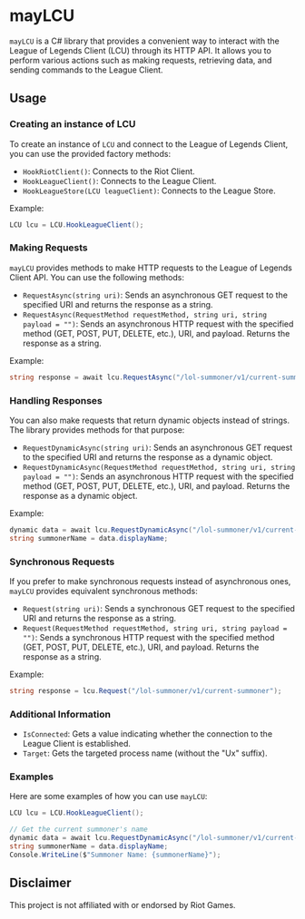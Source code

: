 # mayLCU

`mayLCU` is a C# library that provides a convenient way to interact with the League of Legends Client (LCU) through its HTTP API. It allows you to perform various actions such as making requests, retrieving data, and sending commands to the League Client.

## Usage

### Creating an instance of LCU

To create an instance of `LCU` and connect to the League of Legends Client, you can use the provided factory methods:

- `HookRiotClient()`: Connects to the Riot Client.
- `HookLeagueClient()`: Connects to the League Client.
- `HookLeagueStore(LCU leagueClient)`: Connects to the League Store.

Example:

```csharp
LCU lcu = LCU.HookLeagueClient();
```

### Making Requests

`mayLCU` provides methods to make HTTP requests to the League of Legends Client API. You can use the following methods:

- `RequestAsync(string uri)`: Sends an asynchronous GET request to the specified URI and returns the response as a string.
- `RequestAsync(RequestMethod requestMethod, string uri, string payload = "")`: Sends an asynchronous HTTP request with the specified method (GET, POST, PUT, DELETE, etc.), URI, and payload. Returns the response as a string.

Example:

```csharp
string response = await lcu.RequestAsync("/lol-summoner/v1/current-summoner");
```

### Handling Responses

You can also make requests that return dynamic objects instead of strings. The library provides methods for that purpose:

- `RequestDynamicAsync(string uri)`: Sends an asynchronous GET request to the specified URI and returns the response as a dynamic object.
- `RequestDynamicAsync(RequestMethod requestMethod, string uri, string payload = "")`: Sends an asynchronous HTTP request with the specified method (GET, POST, PUT, DELETE, etc.), URI, and payload. Returns the response as a dynamic object.

Example:

```csharp
dynamic data = await lcu.RequestDynamicAsync("/lol-summoner/v1/current-summoner");
string summonerName = data.displayName;
```

### Synchronous Requests

If you prefer to make synchronous requests instead of asynchronous ones, `mayLCU` provides equivalent synchronous methods:

- `Request(string uri)`: Sends a synchronous GET request to the specified URI and returns the response as a string.
- `Request(RequestMethod requestMethod, string uri, string payload = "")`: Sends a synchronous HTTP request with the specified method (GET, POST, PUT, DELETE, etc.), URI, and payload. Returns the response as a string.

Example:

```csharp
string response = lcu.Request("/lol-summoner/v1/current-summoner");
```

### Additional Information

- `IsConnected`: Gets a value indicating whether the connection to the League Client is established.
- `Target`: Gets the targeted process name (without the "Ux" suffix).

### Examples

Here are some examples of how you can use `mayLCU`:

```csharp
LCU lcu = LCU.HookLeagueClient();

// Get the current summoner's name
dynamic data = await lcu.RequestDynamicAsync("/lol-summoner/v1/current-summoner");
string summonerName = data.displayName;
Console.WriteLine($"Summoner Name: {summonerName}");
```

## Disclaimer

This project is not affiliated with or endorsed by Riot Games.
